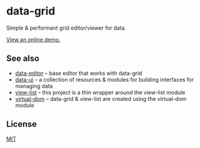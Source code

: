 # data-grid

Simple & performant grid editor/viewer for data.

[View an online demo.](http://about.editdata.org/data-grid/)

## See also

- [data-editor](https://github.com/editdata/data-editor) – base editor that works with data-grid
- [data-ui](https://github.com/editdata/data-ui) – a collection of resources & modules for building interfaces for managing data
- [view-list](https://github.com/shama/view-list) – this project is a thin wrapper around the view-list module
- [virtual-dom](https://github.com/Matt-Esch/virtual-dom) – data-grid & view-list are created using the virtual-dom module

## License

[MIT](LICENSE.md)
